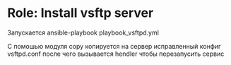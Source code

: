 Role: Install vsftp server
=========


Запускается ansible-playbook playbook_vsftpd.yml


С помошью модуля copy  копируется на сервер исправленный конфиг vsftpd.conf
после чего вызывается hendler  чтобы перезапусить сервис
